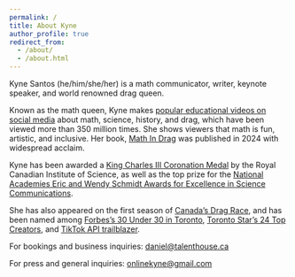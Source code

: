 ```yaml
---
permalink: /
title: About Kyne
author_profile: true
redirect_from: 
  - /about/
  - /about.html
---
```



Kyne Santos (he/him/she/her) is a math communicator, writer, keynote speaker, and world renowned drag queen.

Known as the math queen, Kyne makes [popular educational videos on social media](https://www.tiktok.com/@onlinekyne) about math, science, history, and drag, which have been viewed more than 350 million times. She shows viewers that math is fun, artistic, and inclusive. Her book, [Math In Drag](/mathindrag) was published in 2024 with widespread acclaim.

Kyne has been awarded a [King Charles III Coronation Medal](https://www.rciscience.ca/news/2024/science-communication-awards) by the Royal Canadian Institute of Science, as well as the top prize for the [National Academies Eric and Wendy Schmidt Awards for Excellence in Science Communications](https://www.nationalacademies.org/news/2024/10/national-academies-announce-2024-recipients-of-eric-and-wendy-schmidt-awards-for-excellence-in-science-communications).

She has also appeared on the first season of [Canada’s Drag Race](https://www.etonline.com/meet-the-queens-of-canadas-drag-race-season-1-146602), and has been named among [Forbes’s 30 Under 30 in Toronto](https://www.forbes.com/sites/forbesunder30team/2023/08/09/30-under-30-local-2023-toronto/?sh=4ffb51e237d2), [Toronto Star’s 24 Top Creators](https://www.thestar.com/interactives/from-tiktok-to-instagram-these-24-toronto-influencers-shape-the-way-we-shop-what-we/article_0fc48924-c5cd-11ee-a38b-47dcadb27e4d.html), and [TikTok API trailblazer](https://www.nylon.com/entertainment/tiktok-api-trailblazer-list).

For bookings and business inquiries: daniel@talenthouse.ca

For press and general inquiries: onlinekyne@gmail.com